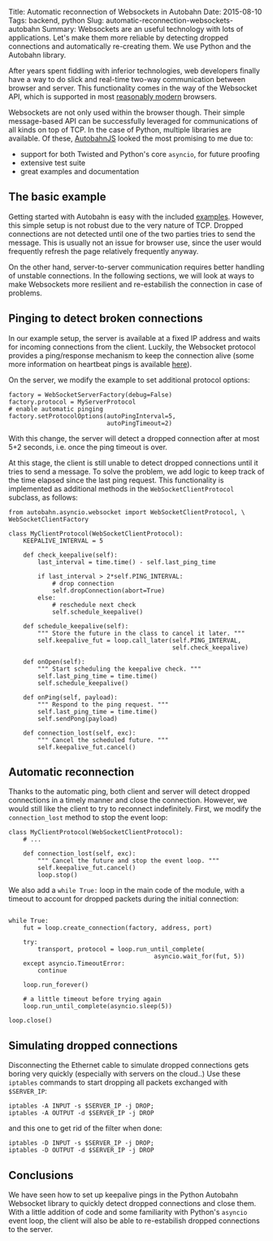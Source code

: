 Title: Automatic reconnection of Websockets in Autobahn
Date: 2015-08-10
Tags: backend, python
Slug: automatic-reconnection-websockets-autobahn
Summary: Websockets are an useful technology with lots of applications. Let's make them more reliable by detecting dropped connections and automatically re-creating them. We use Python and the Autobahn library.

After years spent fiddling with inferior technologies, web developers finally have a way to do slick and real-time two-way communication between browser and server. This functionality comes in the way of the Websocket API, which is supported in most [reasonably modern](http://caniuse.com/#feat=websockets) browsers.

Websockets are not only used within the browser though. Their simple message-based API can be successfully leveraged for communications of all kinds on top of TCP. In the case of Python, multiple libraries are available. Of these, [AutobahnJS](https://github.com/tavendo/AutobahnPython) looked the most promising to me due to:

- support for both Twisted and Python's core `asyncio`, for future proofing
- extensive test suite
- great examples and documentation

## The basic example

Getting started with Autobahn is easy with the included [examples](https://github.com/tavendo/AutobahnPython/tree/master/examples/asyncio/websocket/echo). However, this simple setup is not robust due to the very nature of TCP. Dropped connections are not detected until one of the two parties tries to send the message. This is usually not an issue for browser use, since the user would frequently refresh the page relatively frequently anyway.

On the other hand, server-to-server communication requires better handling of unstable connections. In the following sections, we will look at ways to make Websockets more resilient and re-estabilish the connection in case of problems.

## Pinging to detect broken connections

In our example setup, the server is available at a fixed IP address and waits for incoming connections from the client. Luckily, the Websocket protocol provides a ping/response mechanism to keep the connection alive (some more information on heartbeat pings is available [here](http://django-websocket-redis.readthedocs.org/en/latest/heartbeats.html)).

On the server, we modify the example to set additional protocol options:
    
    factory = WebSocketServerFactory(debug=False)
    factory.protocol = MyServerProtocol
    # enable automatic pinging
    factory.setProtocolOptions(autoPingInterval=5,
                               autoPingTimeout=2)

With this change, the server will detect a dropped connection after at most 5+2 seconds, i.e. once the ping timeout is over.

At this stage, the client is still unable to detect dropped connections until it tries to send a message. To solve the problem, we add logic to keep track of the time elapsed since the last ping request. This functionality is implemented as additional methods in the `WebSocketClientProtocol` subclass, as follows:

```
from autobahn.asyncio.websocket import WebSocketClientProtocol, \
WebSocketClientFactory

class MyClientProtocol(WebSocketClientProtocol):
    KEEPALIVE_INTERVAL = 5

    def check_keepalive(self):
        last_interval = time.time() - self.last_ping_time

        if last_interval > 2*self.PING_INTERVAL:
            # drop connection
            self.dropConnection(abort=True)
        else:
            # reschedule next check
            self.schedule_keepalive()

    def schedule_keepalive(self):
        """ Store the future in the class to cancel it later. """
        self.keepalive_fut = loop.call_later(self.PING_INTERVAL,
                                             self.check_keepalive)

    def onOpen(self):
        """ Start scheduling the keepalive check. """
        self.last_ping_time = time.time()
        self.schedule_keepalive()

    def onPing(self, payload):
        """ Respond to the ping request. """
        self.last_ping_time = time.time()
        self.sendPong(payload)

    def connection_lost(self, exc):
        """ Cancel the scheduled future. """
        self.keepalive_fut.cancel()
```

## Automatic reconnection

Thanks to the automatic ping, both client and server will detect dropped connections in a timely manner and close the connection. However, we would still like the client to try to reconnect indefinitely. First, we modify the `connection_lost` method to stop the event loop:

```
class MyClientProtocol(WebSocketClientProtocol):
    # ...

    def connection_lost(self, exc):
        """ Cancel the future and stop the event loop. """
        self.keepalive_fut.cancel()
        loop.stop()
```

We also add a `while True:` loop in the main code of the module, with a timeout to account for dropped packets during the initial connection:

```

while True:
    fut = loop.create_connection(factory, address, port)

    try:
        transport, protocol = loop.run_until_complete(
                                        asyncio.wait_for(fut, 5))
    except asyncio.TimeoutError:
        continue

    loop.run_forever()

    # a little timeout before trying again
    loop.run_until_complete(asyncio.sleep(5))

loop.close()

```

## Simulating dropped connections

Disconnecting the Ethernet cable to simulate dropped connections gets boring very quickly (especially with servers on the cloud..) Use these `iptables` commands to start dropping all packets exchanged with `$SERVER_IP`:

    iptables -A INPUT -s $SERVER_IP -j DROP;
    iptables -A OUTPUT -d $SERVER_IP -j DROP

and this one to get rid of the filter when done:

    iptables -D INPUT -s $SERVER_IP -j DROP;
    iptables -D OUTPUT -d $SERVER_IP -j DROP

## Conclusions

We have seen how to set up keepalive pings in the Python Autobahn Websocket library to quickly detect dropped connections and close them. With a little addition of code and some familiarity with Python's `asyncio` event loop, the client will also be able to re-estabilish dropped connections to the server.
